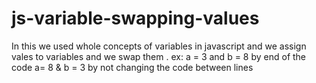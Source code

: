 # js-variable-swapping-values
In this we used whole concepts of variables in javascript and we assign vales to variables and we swap them . ex: a = 3 and b = 8 by end of the code a= 8 &amp; b = 3 by not changing the code between lines
